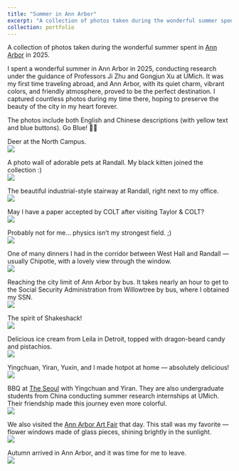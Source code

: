 ```yaml
---
title: "Summer in Ann Arbor"
excerpt: "A collection of photos taken during the wonderful summer spent in Ann Arbor in 2025."
collection: portfolio
---
```


A collection of photos taken during the wonderful summer spent in [Ann Arbor](https://en.wikipedia.org/wiki/Ann_Arbor,_Michigan) in 2025.

I spent a wonderful summer in Ann Arbor in 2025, conducting research under the guidance of Professors Ji Zhu and Gongjun Xu at UMich. It was my first time traveling abroad, and Ann Arbor, with its quiet charm, vibrant colors, and friendly atmosphere, proved to be the perfect destination. I captured countless photos during my time there, hoping to preserve the beauty of the city in my heart forever. 

The photos include both English and Chinese descriptions (with yellow text and blue buttons). Go Blue! 💙💛

Deer at the North Campus.
<br/><img src='/images/aa/deer.png'>

A photo wall of adorable pets at Randall. My black kitten joined the collection :)
<br/><img src='/images/aa/lovelyanimals.png'>

The beautiful industrial-style stairway at Randall, right next to my office.
<br/><img src='/images/aa/randall.png'>

May I have a paper accepted by COLT after visiting Taylor & COLT?
<br/><img src='/images/aa/colt.png'>

Probably not for me… physics isn’t my strongest field. ;)
<br/><img src='/images/aa/physics.png'>

One of many dinners I had in the corridor between West Hall and Randall — usually Chipotle, with a lovely view through the window.
<br/><img src='/images/aa/dinner.png'>

Reaching the city limit of Ann Arbor by bus. It takes nearly an hour to get to the Social Security Administration from Willowtree by bus, where I obtained my SSN.
<br/><img src='/images/aa/citylimit.png'>

The spirit of Shakeshack!
<br/><img src='/images/aa/shakeshack.png'>

Delicious ice cream from Leila in Detroit, topped with dragon-beard candy and pistachios.
<br/><img src='/images/aa/icecream.png'>

Yingchuan, Yiran, Yuxin, and I made hotpot at home — absolutely delicious!
<br/><img src='/images/aa/diyhotpot.png'>

BBQ at [The Seoul](https://maps.app.goo.gl/PmTz9qLDS5CfqGwK6) with Yingchuan and Yiran. They are also undergraduate students from China conducting summer research internships at UMich. Their friendship made this journey even more colorful.
<br/><img src='/images/aa/bbq.png'>

We also visited the [Ann Arbor Art Fair](https://www.theannarborartfair.com/) that day. This stall was my favorite — flower windows made of glass pieces, shining brightly in the sunlight.
<br/><img src='/images/aa/artfair.png'>

Autumn arrived in Ann Arbor, and it was time for me to leave.
<br/><img src='/images/aa/autumn.png'>
